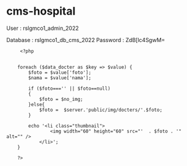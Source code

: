 # cms-hospital

User : rslgmco1_admin_2022

Database : rslgmco1_db_cms_2022
Password : ZdB[lc4SgwM=




		 <?php

		
		foreach ($data_docter as $key => $value) {
			$foto = $value['foto'];
			$nama = $value['nama'];

			if ($foto==='' || $foto==null)
			{
				$foto = $no_img;
			}else{
				$foto =  $server.'public/img/docters/'.$foto;
			}

			echo '<li class="thumbnail">
					<img width="60" height="60" src="'  . $foto . '" alt="" />
				</li>';
		}

		?> 
